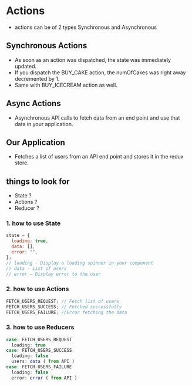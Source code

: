 # Actions

- actions can be of 2 types Synchronous and Asynchronous

## Synchronous Actions

- As soon as an action was dispatched, the state was immediately updated.
- If you dispatch the BUY_CAKE action, the numOfCakes was right away decremented by 1.
- Same with BUY_ICECREAM action as well.

## Async Actions

- Asynchronous API calls to fetch data from an end point and use that data in your application.

## Our Application

- Fetches a list of users from an API end point and stores it in the redux store.

## things to look for

- State ?
- Actions ?
- Reducer ?

### 1. how to use State

```js
state = {
  loading: true,
  data: [],
  error: "",
};
// loading - Display a loading spinner in your component
// data - List of users
// error – Display error to the user
```

### 2. how to use Actions

```js
FETCH_USERS_REQUEST; // Fetch list of users
FETCH_USERS_SUCCESS; // Fetched successfully
FETCH_USERS_FAILURE; //Error fetching the data
```

### 3. how to use Reducers

```js
case: FETCH_USERS_REQUEST
  loading: true
case: FETCH_USERS_SUCCESS
  loading: false
  users: data ( from API )
case: FETCH_USERS_FAILURE
  loading: false
  error: error ( from API )
```
